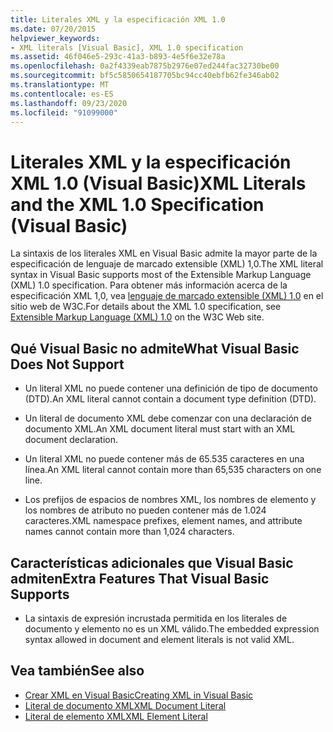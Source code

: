 ```yaml
---
title: Literales XML y la especificación XML 1.0
ms.date: 07/20/2015
helpviewer_keywords:
- XML literals [Visual Basic], XML 1.0 specification
ms.assetid: 46f046e5-293c-41a3-b893-4e5f6e32e78a
ms.openlocfilehash: 0a2f4339eab7875b2976e07ed244fac32730be00
ms.sourcegitcommit: bf5c5850654187705bc94cc40ebfb62fe346ab02
ms.translationtype: MT
ms.contentlocale: es-ES
ms.lasthandoff: 09/23/2020
ms.locfileid: "91099000"
---
```

# <a name="xml-literals-and-the-xml-10-specification-visual-basic"></a><span data-ttu-id="2ea22-102">Literales XML y la especificación XML 1.0 (Visual Basic)</span><span class="sxs-lookup"><span data-stu-id="2ea22-102">XML Literals and the XML 1.0 Specification (Visual Basic)</span></span>

<span data-ttu-id="2ea22-103">La sintaxis de los literales XML en Visual Basic admite la mayor parte de la especificación de lenguaje de marcado extensible (XML) 1,0.</span><span class="sxs-lookup"><span data-stu-id="2ea22-103">The XML literal syntax in Visual Basic supports most of the Extensible Markup Language (XML) 1.0 specification.</span></span> <span data-ttu-id="2ea22-104">Para obtener más información acerca de la especificación XML 1,0, vea [lenguaje de marcado extensible (XML) 1,0](https://www.w3.org/TR/xml) en el sitio web de W3C.</span><span class="sxs-lookup"><span data-stu-id="2ea22-104">For details about the XML 1.0 specification, see [Extensible Markup Language (XML) 1.0](https://www.w3.org/TR/xml) on the W3C Web site.</span></span>  
  
## <a name="what-visual-basic-does-not-support"></a><span data-ttu-id="2ea22-105">Qué Visual Basic no admite</span><span class="sxs-lookup"><span data-stu-id="2ea22-105">What Visual Basic Does Not Support</span></span>  
  
- <span data-ttu-id="2ea22-106">Un literal XML no puede contener una definición de tipo de documento (DTD).</span><span class="sxs-lookup"><span data-stu-id="2ea22-106">An XML literal cannot contain a document type definition (DTD).</span></span>  
  
- <span data-ttu-id="2ea22-107">Un literal de documento XML debe comenzar con una declaración de documento XML.</span><span class="sxs-lookup"><span data-stu-id="2ea22-107">An XML document literal must start with an XML document declaration.</span></span>  
  
- <span data-ttu-id="2ea22-108">Un literal XML no puede contener más de 65.535 caracteres en una línea.</span><span class="sxs-lookup"><span data-stu-id="2ea22-108">An XML literal cannot contain more than 65,535 characters on one line.</span></span>  
  
- <span data-ttu-id="2ea22-109">Los prefijos de espacios de nombres XML, los nombres de elemento y los nombres de atributo no pueden contener más de 1.024 caracteres.</span><span class="sxs-lookup"><span data-stu-id="2ea22-109">XML namespace prefixes, element names, and attribute names cannot contain more than 1,024 characters.</span></span>  
  
## <a name="extra-features-that-visual-basic-supports"></a><span data-ttu-id="2ea22-110">Características adicionales que Visual Basic admiten</span><span class="sxs-lookup"><span data-stu-id="2ea22-110">Extra Features That Visual Basic Supports</span></span>  
  
- <span data-ttu-id="2ea22-111">La sintaxis de expresión incrustada permitida en los literales de documento y elemento no es un XML válido.</span><span class="sxs-lookup"><span data-stu-id="2ea22-111">The embedded expression syntax allowed in document and element literals is not valid XML.</span></span>  
  
## <a name="see-also"></a><span data-ttu-id="2ea22-112">Vea también</span><span class="sxs-lookup"><span data-stu-id="2ea22-112">See also</span></span>

- [<span data-ttu-id="2ea22-113">Crear XML en Visual Basic</span><span class="sxs-lookup"><span data-stu-id="2ea22-113">Creating XML in Visual Basic</span></span>](creating-xml.md)
- [<span data-ttu-id="2ea22-114">Literal de documento XML</span><span class="sxs-lookup"><span data-stu-id="2ea22-114">XML Document Literal</span></span>](../../../language-reference/xml-literals/xml-document-literal.md)
- [<span data-ttu-id="2ea22-115">Literal de elemento XML</span><span class="sxs-lookup"><span data-stu-id="2ea22-115">XML Element Literal</span></span>](../../../language-reference/xml-literals/xml-element-literal.md)
